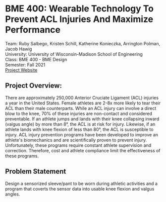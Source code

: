 # BME 400: Wearable Technology To Prevent ACL Injuries And Maximize Performance
Team: Ruby Salbego, Kristen Schill, Katherine Konieczka, Arrington Polman, Jacob Hawig<br/>
University: University of Wisconsin-Madison School of Engineering<br/>
Class: BME 400 - BME Design<br/>
Semester: Fall 2021<br/>
[Project Website](https://bmedesign.engr.wisc.edu/projects/s21/wearable_tech)

## Project Overview:
There are approximately 250,000 Anterior Cruciate Ligament (ACL) injuries a year in the United States. Female athletes are 2-8x more likely to tear their ACL than their male counterparts. While an ACL injury can involve a direct blow to the knee, 70% of these injuries are non-contact and considered preventable. If an athlete jumps and lands with their knee collapsing inward (valgus angle) by more than 8°, the ACL is at risk for injury. Likewise, if an athlete lands with knee flexion of less than 80°, the ACL is susceptible to injury. ACL injury prevention programs have been developed to improve an athlete's biomechanics and are scientifically proven to prevent injury. Unfortunately, these programs require constant athlete supervision and correction. Therefore, cost and athlete compliance limit the effectiveness of these programs.

## Problem Statement
Design a sensorized sleeve/pant to be worn during athletic activities and a program that coverts the sensor data into usable knee flexion and valgus angles.

